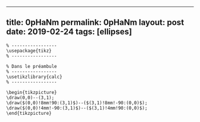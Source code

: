 ---
 title: 0pHaNm
 permalink: 0pHaNm
 layout: post
 date: 2019-02-24
 tags: [ellipses]
 ---

```latex% Dans le préambule
% -----------------
\usepackage{tikz}
% -----------------

% Dans le préambule
% -----------------
\usetikzlibrary{calc}
% -----------------

\begin{tikzpicture}
\draw(0,0)--(3,1);
\draw($(0,0)!8mm!90:(3,1)$)--($(3,1)!8mm!-90:(0,0)$);
\draw($(0,0)!4mm!-90:(3,1)$)--($(3,1)!4mm!90:(0,0)$);
\end{tikzpicture}
```